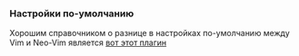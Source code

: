 ### Настройки по-умолчанию

Хорошим справочником о разнице в настройках по-умолчанию между Vim и Neo-Vim
является [вот этот
плагин](https://github.com/noahfrederick/vim-neovim-defaults/blob/master/plugin/neovim_defaults.vim)
